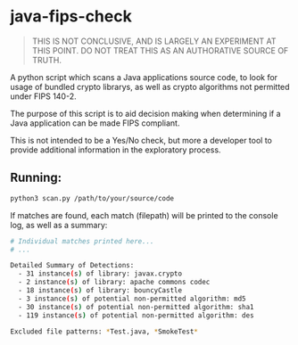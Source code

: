# java-fips-check

> THIS IS NOT CONCLUSIVE, AND IS LARGELY AN EXPERIMENT AT THIS POINT. DO NOT
> TREAT THIS AS AN AUTHORATIVE SOURCE OF TRUTH.

A python script which scans a Java applications source code, to look for usage
of bundled crypto librarys, as well as crypto algorithms not permitted under
FIPS 140-2.

The purpose of this script is to aid decision making when determining if a Java
application can be made FIPS compliant.

This is not intended to be a Yes/No check, but more a developer tool to provide
additional information in the exploratory process.

## Running:

```bash
python3 scan.py /path/to/your/source/code
```

If matches are found, each match (filepath) will be printed to the console log,
as well as a summary:

```bash
# Individual matches printed here...
# ...

Detailed Summary of Detections:
  - 31 instance(s) of library: javax.crypto
  - 2 instance(s) of library: apache commons codec
  - 18 instance(s) of library: bouncyCastle
  - 3 instance(s) of potential non-permitted algorithm: md5
  - 30 instance(s) of potential non-permitted algorithm: sha1
  - 119 instance(s) of potential non-permitted algorithm: des

Excluded file patterns: *Test.java, *SmokeTest*
```
